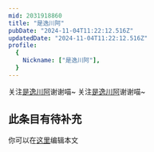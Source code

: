 ```yaml
---
mid: 2031918860
title: "是逸川阿"
pubDate: "2024-11-04T11:22:12.516Z"
updatedDate: "2024-11-04T11:22:12.516Z"
profile:
  {
    Nickname: ["是逸川阿"],
  }
---
```


关注[是逸川阿](https://space.bilibili.com/2031918860)谢谢喵~ 关注[是逸川阿](https://space.bilibili.com/2031918860)谢谢喵~

## 此条目有待补充
你可以在[这里](https://github.com/Yuhanawa/VTuber.ICU-Content/edit/master/v/是逸川阿/index.md)编辑本文
